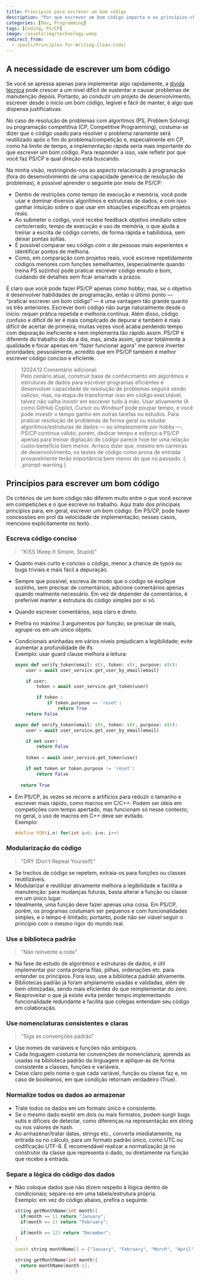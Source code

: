```yaml
---
title: Princípios para escrever um bom código
description: "Por que escrever um bom código importa e os princípios‑chave: KISS, DRY, modularização, convenções de nomes, biblioteca padrão, normalização e separar lógica de dados."
categories: [Dev, Programming]
tags: [Coding, PS/CP]
image: /assets/img/technology.webp
redirect_from:
  - /posts/Principles-for-Writing-Clean-Code/
---
```


## A necessidade de escrever um bom código
Se você se apressa apenas para implementar algo rapidamente, a [dívida técnica](/posts/Technical-debt/) pode crescer a um nível difícil de sustentar e causar problemas de manutenção depois. Portanto, ao conduzir um projeto de desenvolvimento, escrever desde o início um bom código, legível e fácil de manter, é algo que dispensa justificativas.

No caso de resolução de problemas com algoritmos (PS, Problem Solving) ou programação competitiva (CP, Competitive Programming), costuma-se dizer que o código usado para resolver o problema raramente será reutilizado após o fim do problema/competição e, especialmente em CP, como há limite de tempo, a implementação rápida seria mais importante do que escrever um bom código. Para responder a isso, vale refletir por que você faz PS/CP e qual direção está buscando.

Na minha visão, restringindo-nos ao aspecto relacionado à programação (fora do desenvolvimento de uma capacidade genérica de resolução de problemas), é possível aprender o seguinte por meio de PS/CP:
- Dentro de restrições como tempo de execução e memória, você pode usar e dominar diversos algoritmos e estruturas de dados, e com isso ganhar intuição sobre o que usar em situações específicas em projetos reais.
- Ao submeter o código, você recebe feedback objetivo imediato sobre certo/errado, tempo de execução e uso de memória, o que ajuda a treinar a escrita de código correto, de forma rápida e habilidosa, sem deixar pontas soltas.
- É possível comparar seu código com o de pessoas mais experientes e identificar pontos de melhoria.
- Como, em comparação com projetos reais, você escreve repetidamente códigos menores com funções semelhantes, (especialmente quando treina PS sozinho) pode praticar escrever código enxuto e bom, cuidando de detalhes sem ficar amarrado a prazos.

É claro que você pode fazer PS/CP apenas como hobby; mas, se o objetivo é desenvolver habilidades de programação, então o último ponto — “praticar escrever um bom código” — é uma vantagem tão grande quanto os três anteriores. Escrever bom código não surge naturalmente desde o início: requer prática repetida e melhoria contínua. Além disso, código confuso e difícil de ler é mais complicado de depurar e também é mais difícil de acertar de primeira; muitas vezes você acaba perdendo tempo com depuração ineficiente e nem implementa tão rápido assim. PS/CP é diferente do trabalho do dia a dia, mas, ainda assim, ignorar totalmente a qualidade e focar apenas em “fazer funcionar agora” me parece inverter prioridades; pessoalmente, acredito que em PS/CP também é melhor escrever código conciso e eficiente.

> 12024.12 Comentário adicional:  
> Pelo cenário atual, construir base de conhecimento em algoritmos e estruturas de dados para escrever programas eficientes e desenvolver capacidade de resolução de problemas seguirá sendo valioso, mas, na etapa de transformar isso em código executável, talvez não valha insistir em escrever tudo à mão. Usar ativamente IA como GitHub Copilot, Cursor ou Windsurf pode poupar tempo, e você pode investir o tempo ganho em outras tarefas ou estudos. Para praticar resolução de problemas de forma geral ou estudar algoritmos/estruturas de dados — ou simplesmente por hobby —, PS/CP continua válido; porém, dedicar tempo e esforço a PS/CP apenas para treinar digitação de código parece hoje ter uma relação custo‑benefício bem menor. Arrisco dizer que, mesmo em carreiras de desenvolvimento, os testes de código como prova de entrada provavelmente terão importância bem menor do que no passado.
{: .prompt-warning }

## Princípios para escrever um bom código
Os critérios de um bom código não diferem muito entre o que você escreve em competições e o que escreve no trabalho. Aqui trato dos principais princípios para, em geral, escrever um bom código. Em PS/CP, pode haver concessões em prol da velocidade de implementação; nesses casos, menciono explicitamente no texto.

### Escreva código conciso
> "KISS (Keep It Simple, Stupid)"

- Quanto mais curto e conciso o código, menor a chance de typos ou bugs triviais e mais fácil a depuração.
- Sempre que possível, escreva de modo que o código se explique sozinho, sem precisar de comentários; adicione comentários apenas quando realmente necessário. Em vez de depender de comentários, é preferível manter a estrutura do código simples por si só.
- Quando escrever comentários, seja claro e direto.
- Prefira no máximo 3 argumentos por função; se precisar de mais, agrupe-os em um único objeto.
- Condicionais aninhadas em vários níveis prejudicam a legibilidade; evite aumentar a profundidade de ifs.  
  Exemplo: usar guard clause melhora a leitura:

  ```python
  async def verify_token(email: str, token: str, purpose: str):
      user = await user_service.get_user_by_email(email)
  
      if user:
          token = await user_service.get_token(user)
  
          if token :
              if token.purpose == 'reset':
                  return True
      return False
  ```
  ```python
  async def verify_token(email: str, token: str, purpose: str):
      user = await user_service.get_user_by_email(email)
  
      if not user:
          return False
    
      token = await user_service.get_token(user)
  
      if not token or token.purpose != 'reset':
          return False
    
    return True
  ```
- Em PS/CP, às vezes se recorre a artifícios para reduzir o tamanho e escrever mais rápido, como macros em C/C++. Podem ser úteis em competições com tempo apertado, mas funcionam só nesse contexto; no geral, o uso de macros em C++ deve ser evitado.  
  Exemplo:

  ```c++
  #define FOR(i,n) for(int i=0; i<n; i++)
  ```

### Modularização do código
> "DRY (Don't Repeat Yourself)"

- Se trechos de código se repetem, extraia-os para funções ou classes reutilizáveis.
- Modularizar e reutilizar ativamente melhora a legibilidade e facilita a manutenção: para mudanças futuras, basta alterar a função ou classe em um único lugar.
- Idealmente, uma função deve fazer apenas uma coisa. Em PS/CP, porém, os programas costumam ser pequenos e com funcionalidades simples, e o tempo é limitado; portanto, pode não ser viável seguir o princípio com o mesmo rigor do mundo real.

### Use a biblioteca padrão
> "Não reinvente a roda"

- Na fase de estudo de algoritmos e estruturas de dados, é útil implementar por conta própria filas, pilhas, ordenações etc. para entender os princípios. Fora isso, use a biblioteca padrão ativamente.
- Bibliotecas padrão já foram amplamente usadas e validadas, além de bem otimizadas, sendo mais eficientes do que reimplementar do zero.
- Reaproveitar o que já existe evita perder tempo implementando funcionalidade redundante e facilita que colegas entendam seu código em colaboração.

### Use nomenclaturas consistentes e claras
> "Siga as convenções padrão"

- Use nomes de variáveis e funções não ambíguos.
- Cada linguagem costuma ter convenções de nomenclatura; aprenda as usadas na biblioteca padrão da linguagem e aplique-as de forma consistente a classes, funções e variáveis.
- Deixe claro pelo nome o que cada variável, função ou classe faz e, no caso de booleanos, em que condição retornam verdadeiro (True).

### Normalize todos os dados ao armazenar
- Trate todos os dados em um formato único e consistente.
- Se o mesmo dado existir em dois ou mais formatos, podem surgir bugs sutis e difíceis de detectar, como diferenças na representação em string ou nos valores de hash.
- Ao armazenar/tratar datas, strings etc., converta imediatamente, na entrada ou no cálculo, para um formato padrão único, como UTC ou codificação UTF-8. É recomendável realizar a normalização já no construtor da classe que representa o dado, ou diretamente na função que recebe a entrada.

### Separe a lógica do código dos dados
- Não coloque dados que não dizem respeito à lógica dentro de condicionais; separe-os em uma tabela/estrutura própria.  
  Exemplo: em vez do código abaixo, prefira o seguinte.

  ```c++
  string getMonthName(int month){
    if(month == 1) return "January";
    if(month == 2) return "February";
    ...
    if(month == 12) return "December";
  }
  ```
  ~~~c++
  const string monthName[] = {"January", "February", "March", "April", "May", "June", "July", "August", "September", "October", "November", "December"};

  string getMonthName(int month){
    return monthName[month-1];
  }
  ~~~
